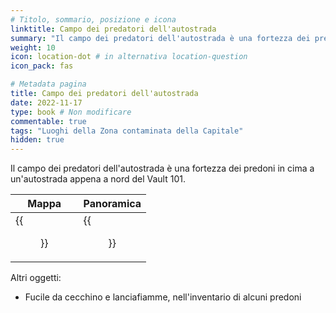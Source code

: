 ```yaml
---
# Titolo, sommario, posizione e icona
linktitle: Campo dei predatori dell'autostrada
summary: "Il campo dei predatori dell'autostrada è una fortezza dei predoni in cima a un'autostrada appena a nord del Vault 101."
weight: 10
icon: location-dot # in alternativa location-question
icon_pack: fas

# Metadata pagina
title: Campo dei predatori dell'autostrada
date: 2022-11-17
type: book # Non modificare
commentable: true
tags: "Luoghi della Zona contaminata della Capitale"
hidden: true
---
```





Il campo dei predatori dell'autostrada è una fortezza dei predoni in cima a un'autostrada appena a nord del Vault 101.

| Mappa                                      | Panoramica                             |
| ------------------------------------------ | -------------------------------------- |
| {{<figure src="Raider_highway_loc.webp">}} | {{<figure src="Raider_highway.webp">}} |



Altri oggetti:
- Fucile da cecchino e lanciafiamme, nell'inventario di alcuni predoni
